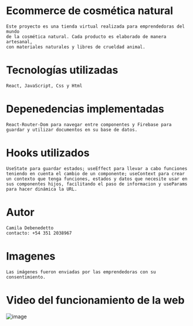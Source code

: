 # Ecommerce de cosmética natural

    Este proyecto es una tienda virtual realizada para emprendedoras del mundo
    de la cosmética natural. Cada producto es elaborado de manera artesanal,
    con materiales naturales y libres de crueldad animal.


# Tecnologías utilizadas

    React, JavaScript, Css y Html

# Depenedencias implementadas

    React-Router-Dom para navegar entre componentes y Firebase para guardar y utilizar documentos en su base de datos.

# Hooks utilizados

    UseState para guardar estados; useEffect para llevar a cabo funciones teniendo en cuenta el cambio de un componente; useContext para crear un contexto que tenga funciones, estados y datos que necesite usar en sus componentes hijos, facilitando el paso de informacion y useParams para hacer dinámica la URL.

# Autor

    Camila Debenedetto
    contacto: +54 351 2038967

# Imagenes

    Las imágenes fueron enviadas por las emprendedoras con su consentimiento.

# Video del funcionamiento de la web

![image](https://github.com/Camilu9/lunanegra.react/blob/main/proyecto_react.gif?raw=true)
